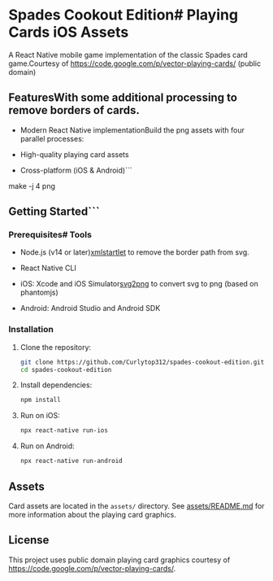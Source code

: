 # Spades Cookout Edition# Playing Cards iOS Assets



A React Native mobile game implementation of the classic Spades card game.Courtesy of https://code.google.com/p/vector-playing-cards/ (public domain)



## FeaturesWith some additional processing to remove borders of cards.



- Modern React Native implementationBuild the png assets with four parallel processes:

- High-quality playing card assets

- Cross-platform (iOS & Android)```

make -j 4 png

## Getting Started```



### Prerequisites# Tools



- Node.js (v14 or later)[xmlstartlet](http://xmlstar.sourceforge.net/) to remove the border path from svg.

- React Native CLI

- iOS: Xcode and iOS Simulator[svg2png](https://github.com/domenic/svg2png) to convert svg to png (based on phantomjs)

- Android: Android Studio and Android SDK

### Installation

1. Clone the repository:
   ```bash
   git clone https://github.com/Curlytop312/spades-cookout-edition.git
   cd spades-cookout-edition
   ```

2. Install dependencies:
   ```bash
   npm install
   ```

3. Run on iOS:
   ```bash
   npx react-native run-ios
   ```

4. Run on Android:
   ```bash
   npx react-native run-android
   ```

## Assets

Card assets are located in the `assets/` directory. See [assets/README.md](assets/README.md) for more information about the playing card graphics.

## License

This project uses public domain playing card graphics courtesy of https://code.google.com/p/vector-playing-cards/.